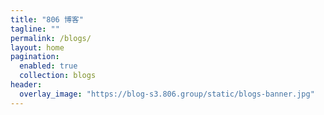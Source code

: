 ```yaml
---
title: "806 博客"
tagline: ""
permalink: /blogs/
layout: home
pagination:
  enabled: true
  collection: blogs
header:
  overlay_image: "https://blog-s3.806.group/static/blogs-banner.jpg"
---
```

